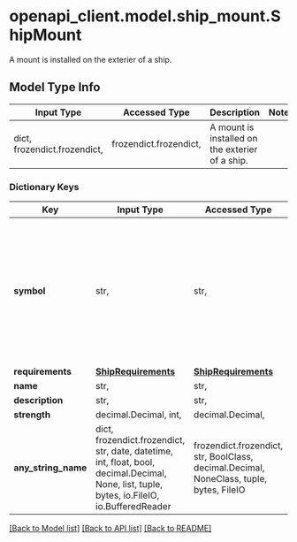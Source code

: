 # openapi_client.model.ship_mount.ShipMount

A mount is installed on the exterier of a ship.

## Model Type Info
Input Type | Accessed Type | Description | Notes
------------ | ------------- | ------------- | -------------
dict, frozendict.frozendict,  | frozendict.frozendict,  | A mount is installed on the exterier of a ship. | 

### Dictionary Keys
Key | Input Type | Accessed Type | Description | Notes
------------ | ------------- | ------------- | ------------- | -------------
**symbol** | str,  | str,  |  | must be one of ["MOUNT_GAS_SIPHON_I", "MOUNT_GAS_SIPHON_II", "MOUNT_GAS_SIPHON_III", "MOUNT_SENSOR_ARRAY_I", "MOUNT_SENSOR_ARRAY_II", "MOUNT_SENSOR_ARRAY_III", "MOUNT_MINING_LASER_I", "MOUNT_MINING_LASER_II", "MOUNT_MINING_LASER_III", "MOUNT_LASER_CANNON_I", "MOUNT_MISSILE_LAUNCHER_I", "MOUNT_TURRET_I", ] 
**requirements** | [**ShipRequirements**](ShipRequirements.md) | [**ShipRequirements**](ShipRequirements.md) |  | 
**name** | str,  | str,  |  | 
**description** | str,  | str,  |  | [optional] 
**strength** | decimal.Decimal, int,  | decimal.Decimal,  |  | [optional] 
**any_string_name** | dict, frozendict.frozendict, str, date, datetime, int, float, bool, decimal.Decimal, None, list, tuple, bytes, io.FileIO, io.BufferedReader | frozendict.frozendict, str, BoolClass, decimal.Decimal, NoneClass, tuple, bytes, FileIO | any string name can be used but the value must be the correct type | [optional]

[[Back to Model list]](../../README.md#documentation-for-models) [[Back to API list]](../../README.md#documentation-for-api-endpoints) [[Back to README]](../../README.md)

